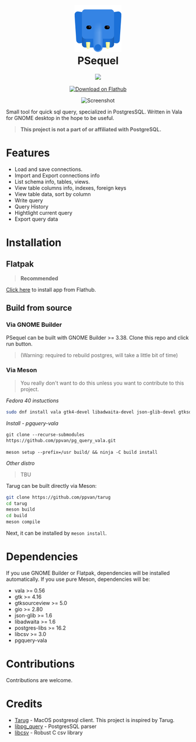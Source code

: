<!--
    2023 ppvan phuclaplace@gmail.com
-->
<h1 align="center">
<img
    src="data/icons/hicolor/scalable/apps/io.github.ppvan.tarug.svg" alt="tarug"
    width="128"
    height="128"/><br/>
    PSequel
</h1>

<p align="center">
<a href="https://stopthemingmy.app">
    <img width="200" src="https://stopthemingmy.app/badge.svg"/>
</a>
</p>

<p align="center">
<a href="https://flathub.org/apps/io.github.ppvan.tarug">
    <img width="200" src="https://flathub.org/assets/badges/flathub-badge-en.png" alt="Download on Flathub">
</a>
</p>

<p align="center">
    <img alt="Screenshot" src="screenshots/screenshot.png"/>
</p>


Small tool for quick sql query, specialized in PostgresSQL. Written in Vala for GNOME desktop in the hope to be useful.

> **This project is not a part of or affiliated with PostgreSQL.**

# Features
- Load and save connections.
- Import and Export connections info
- List schema info, tables, views.
- View table columns info, indexes, foreign keys
- View table data, sort by column
- Write query
- Query History
- Hightlight current query
- Export query data

# Installation

## Flatpak
> **Recommended**

<a href="https://flathub.org/apps/io.github.ppvan.tarug">Click here</a> to install app from Flathub.

## Build from source

### Via GNOME Builder
PSequel can be built with GNOME Builder >= 3.38. Clone this repo and click run button.

> (Warning: required to rebuild postgres, will take a little bit of time)

### Via Meson
> You really don't want to do this unless you want to contribute to this project.

*Fedora 40 instuctions*

```sh
sudo dnf install vala gtk4-devel libadwaita-devel json-glib-devel gtksourceview5-devel libpq-devel sqlite-devel libcsv-devel
```

*Install - pgquery-vala*

```
git clone --recurse-submodules https://github.com/ppvan/pg_query_vala.git

meson setup --prefix=/usr build/ && ninja -C build install
```

*Other distro*

> TBU


Tarug can be built directly via Meson:
```bash
git clone https://github.com/ppvan/tarug
cd tarug
meson build
cd build
meson compile
```
Next, it can be installed by `meson install`.

# Dependencies
If you use GNOME Builder or Flatpak, dependencies will be installed automatically. If you use pure Meson, dependencies will be:
- vala >= 0.56
- gtk >= 4.16
- gtksourceview >= 5.0
- gio >= 2.80
- json-glib >= 1.6
- libadwaita >= 1.6
- postgres-libs >= 16.2
- libcsv >= 3.0
- pgquery-vala

# Contributions
Contributions are welcome.

# Credits

- [Tarug](https://tarug.com/) - MacOS postgresql client. This project is inspired by Tarug.
- [libpg_query](https://github.com/pganalyze/libpg_query) - PostgresSQL parser
- [libcsv](https://github.com/rgamble/libcsv) - Robust C csv library